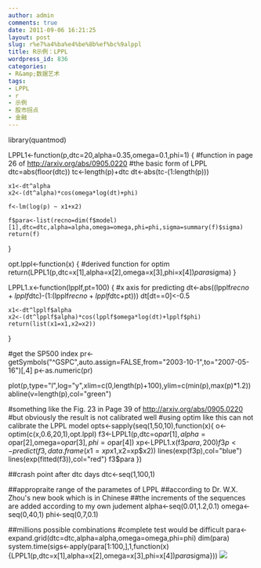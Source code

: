 ```yaml
---
author: admin
comments: true
date: 2011-09-06 16:21:25
layout: post
slug: r%e7%a4%ba%e4%be%8b%ef%bc%9alppl
title: R示例：LPPL
wordpress_id: 836
categories:
- R&amp;数据艺术
tags:
- LPPL
- r
- 示例
- 股市拐点
- 金融
---
```


library(quantmod)

 LPPL1<-function(p,dtc=20,alpha=0.35,omega=0.1,phi=1)
 {
 	#function in page 26 of http://arxiv.org/abs/0905.0220
 	#the basic form of LPPL
 	dtc=abs(floor(dtc))
 	tc<-length(p)+dtc
 	dt<-abs(tc-(1:length(p)))

 	x1<-dt^alpha
 	x2<-(dt^alpha)*cos(omega*log(dt)+phi)
 	
 	f<-lm(log(p) ~ x1+x2)
 	
 	f$para<-list(recno=dim(f$model)[1],dtc=dtc,alpha=alpha,omega=omega,phi=phi,sigma=summary(f)$sigma)
 	return(f)
 }

 opt.lppl<-function(x)
 {
 	#derived function for optim
 	return(LPPL1(p,dtc=x[1],alpha=x[2],omega=x[3],phi=x[4])$para$sigma)
 }

 LPPL1.x<-function(lpplf,pt=100)
 {
 	#x axis for predicting
 	dt<-abs((lpplf$recno+lpplf$dtc)-(1:(lpplf$recno+lpplf$dtc+pt)))
 	dt[dt==0]<-0.5
 	
 	x1<-dt^lpplf$alpha
 	x2<-(dt^lpplf$alpha)*cos(lpplf$omega*log(dt)+lpplf$phi)
 	return(list(x1=x1,x2=x2))
 	
 }

 #get the SP500 index
 pr<-getSymbols("^GSPC",auto.assign=FALSE,from="2003-10-1",to="2007-05-16")[,4]
 p<-as.numeric(pr)

 plot(p,type="l",log="y",xlim=c(0,length(p)+100),ylim=c(min(p),max(p)*1.2))
 abline(v=length(p),col="green")

 #something like the Fig. 23 in  Page 39 of http://arxiv.org/abs/0905.0220
 #but obviously the result is not calibrated well
 #using optim like this can not calibrate the LPPL model
 opts<-sapply(seq(1,50,10),function(x){
 			o<-optim(c(x,0.6,20,1),opt.lppl)
 			f3<-LPPL1(p,dtc=o$par[1],alpha=o$par[2],omega=o$par[3],phi=o$par[4])
 			xp<-LPPL1.x(f3$para,200)
 			f3p<-predict(f3,data.frame(x1=xp$x1,x2=xp$x2))
 			lines(exp(f3p),col="blue")
 			lines(exp(fitted(f3)),col="red")
 			f3$para
 		})



 ##crash point after dtc days
 dtc<-seq(1,100,1)

 ##appropraite range of the parametes of LPPL
 ##according to Dr. W.X. Zhou's new book which is in Chinese
 ##the increments of the sequences are added according to my own judement
 alpha<-seq(0.01,1.2,0.1)
 omega<-seq(0,40,1)
 phi<-seq(0,7,0.1)

 ##millions possible combinations
 #complete test would be difficult
 para<-expand.grid(dtc=dtc,alpha=alpha,omega=omega,phi=phi)
 dim(para)
 system.time(sigs<-apply(para[1:100,],1,function(x){LPPL1(p,dtc=x[1],alpha=x[2],omega=x[3],phi=x[4])$para$sigma}))
[![](http://yishuo.org/wp-content/uploads/2011/09/LPPL.png)](http://yishuo.org/wp-content/uploads/2011/09/LPPL.png)
